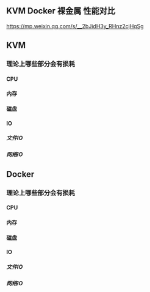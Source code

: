 ## KVM Docker 裸金属 性能对比
https://mp.weixin.qq.com/s/__2bJidH3y_RHnz2cjHqSg

## KVM
### 理论上哪些部分会有损耗
#### CPU

#### 内存

#### 磁盘

#### IO
##### 文件IO

##### 网络IO

## Docker

### 理论上哪些部分会有损耗
#### CPU

#### 内存

#### 磁盘

#### IO
##### 文件IO

##### 网络IO

